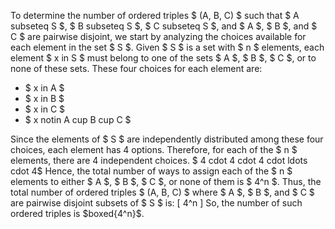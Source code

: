 To determine the number of ordered triples $ (A, B, C) $ such that $ A subseteq S $, $ B subseteq S $, $ C subseteq S $, and $ A $, $ B $, and $ C $ are pairwise disjoint, we start by analyzing the choices available for each element in the set $ S $.
Given $ S $ is a set with $ n $ elements, each element $ x in S $ must belong to one of the sets $ A $, $ B $, $ C $, or to none of these sets. These four choices for each element are:
<ul>
	<li> $ x in A $
	<li> $ x in B $
	<li> $ x in C $
	<li> $ x notin A cup B cup C $
</ul>
Since the elements of $ S $ are independently distributed among these four choices, each element has 4 options. Therefore, for each of the $ n $ elements, there are 4 independent choices. 
$ 4 cdot 4 cdot 4 cdot ldots cdot 4$ 
Hence, the total number of ways to assign each of the $ n $ elements to either $ A $, $ B $, $ C $, or none of them is $ 4^n $. 
Thus, the total number of ordered triples $ (A, B, C) $ where $ A $, $ B $, and $ C $ are pairwise disjoint subsets of $ S $ is: [ 4^n ] 
So, the number of such ordered triples is $boxed{4^n}$.

